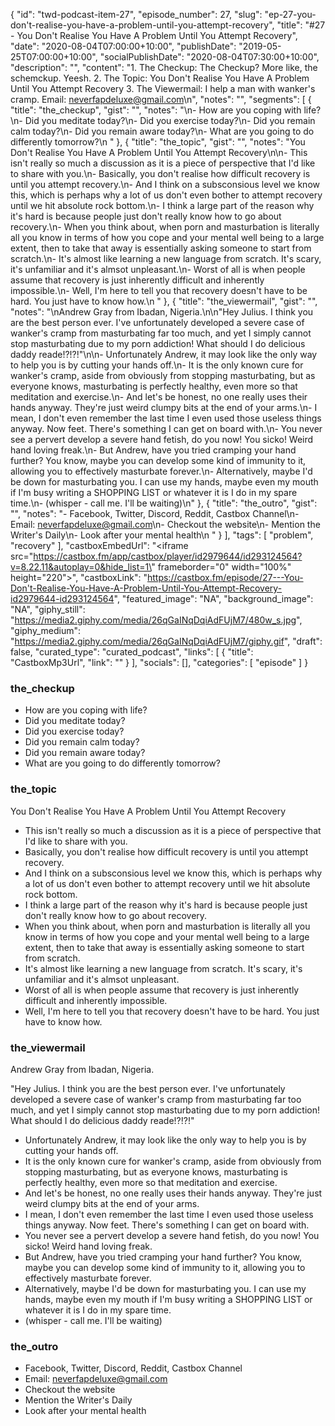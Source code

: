 {
	"id": "twd-podcast-item-27",
	"episode_number": 27,
	"slug": "ep-27-you-don't-realise-you-have-a-problem-until-you-attempt-recovery",
	"title": "#27 - You Don't Realise You Have A Problem Until You Attempt Recovery",
	"date": "2020-08-04T07:00:00+10:00",
	"publishDate": "2019-05-25T07:00:00+10:00",
	"socialPublishDate": "2020-08-04T07:30:00+10:00",
	"description": "",
	"content": "1. The Checkup: The Checkup? More like, the schemckup. Yeesh. 2. The Topic: You Don't Realise You Have A Problem Until You Attempt Recovery 3. The Viewermail: I help a man with wanker's cramp. Email: neverfapdeluxe@gmail.com\n",
	"notes": "",
	"segments": [
		{
			"title": "the_checkup",
			"gist": "",
			"notes": "\n- How are you coping with life?\n- Did you meditate today?\n- Did you exercise today?\n- Did you remain calm today?\n- Did you remain aware today?\n- What are you going to do differently tomorrow?\n      "
		},
		{
			"title": "the_topic",
			"gist": "",
			"notes": "You Don't Realise You Have A Problem Until You Attempt Recovery\n\n- This isn't really so much a discussion as it is a piece of perspective that I'd like to share with you.\n- Basically, you don't realise how difficult recovery is until you attempt recovery.\n- And I think on a subsconsious level we know this, which is perhaps why a lot of us don't even bother to attempt recovery until we hit absolute rock bottom.\n- I think a large part of the reason why it's hard is because people just don't really know how to go about recovery.\n- When you think about, when porn and masturbation is literally all you know in terms of how you cope and your mental well being to a large extent, then to take that away is essentially asking someone to start from scratch.\n- It's almost like learning a new language from scratch. It's scary, it's unfamiliar and it's almsot unpleasant.\n- Worst of all is when people assume that recovery is just inherently difficult and inherently impossible.\n- Well, I'm here to tell you that recovery doesn't have to be hard. You just have to know how.\n      "
		},
		{
			"title": "the_viewermail",
			"gist": "",
			"notes": "\nAndrew Gray from Ibadan, Nigeria.\n\n\"Hey Julius. I think you are the best person ever. I've unfortunately developed a severe case of wanker's cramp from masturbating far too much, and yet I simply cannot stop masturbating due to my porn addiction! What should I do delicious daddy reade!?!?!\"\n\n- Unfortunately Andrew, it may look like the only way to help you is by cutting your hands off.\n- It is the only known cure for wanker's cramp, aside from obviously from stopping masturbating, but as everyone knows, masturbating is perfectly healthy, even more so that meditation and exercise.\n- And let's be honest, no one really uses their hands anyway. They're just weird clumpy bits at the end of your arms.\n- I mean, I don't even remember the last time I even used those useless things anyway. Now feet. There's something I can get on board with.\n- You never see a pervert develop a severe hand fetish, do you now! You sicko! Weird hand loving freak.\n- But Andrew, have you tried cramping your hand further? You know, maybe you can develop some kind of immunity to it, allowing you to effectively masturbate forever.\n- Alternatively, maybe I'd be down for masturbating you. I can use my hands, maybe even my mouth if I'm busy writing a SHOPPING LIST or whatever it is I do in my spare time.\n- (whisper - call me. I'll be waiting)\n"
		},
		{
			"title": "the_outro",
			"gist": "",
			"notes": "- Facebook, Twitter, Discord, Reddit, Castbox Channel\n- Email: neverfapdeluxe@gmail.com\n- Checkout the website\n- Mention the Writer's Daily\n- Look after your mental health\n      "
		}
	],
	"tags": [
		"problem",
		"recovery"
	],
	"castboxEmbedUrl": "<iframe src=\"https://castbox.fm/app/castbox/player/id2979644/id293124564?v=8.22.11&autoplay=0&hide_list=1\" frameborder=\"0\" width=\"100%\" height=\"220\"></iframe>",
	"castboxLink": "https://castbox.fm/episode/27---You-Don't-Realise-You-Have-A-Problem-Until-You-Attempt-Recovery-id2979644-id293124564",
	"featured_image": "NA",
	"background_image": "NA",
	"giphy_still": "https://media2.giphy.com/media/26qGaINqDqiAdFUjM7/480w_s.jpg",
	"giphy_medium": "https://media2.giphy.com/media/26qGaINqDqiAdFUjM7/giphy.gif",
	"draft": false,
	"curated_type": "curated_podcast",
	"links": [
		{
			"title": "CastboxMp3Url",
			"link": ""
		}
	],
	"socials": [],
	"categories": [
		"episode"
	]
}

### the_checkup


- How are you coping with life?
- Did you meditate today?
- Did you exercise today?
- Did you remain calm today?
- Did you remain aware today?
- What are you going to do differently tomorrow?
      
### the_topic

You Don't Realise You Have A Problem Until You Attempt Recovery

- This isn't really so much a discussion as it is a piece of perspective that I'd like to share with you.
- Basically, you don't realise how difficult recovery is until you attempt recovery.
- And I think on a subsconsious level we know this, which is perhaps why a lot of us don't even bother to attempt recovery until we hit absolute rock bottom.
- I think a large part of the reason why it's hard is because people just don't really know how to go about recovery.
- When you think about, when porn and masturbation is literally all you know in terms of how you cope and your mental well being to a large extent, then to take that away is essentially asking someone to start from scratch.
- It's almost like learning a new language from scratch. It's scary, it's unfamiliar and it's almsot unpleasant.
- Worst of all is when people assume that recovery is just inherently difficult and inherently impossible.
- Well, I'm here to tell you that recovery doesn't have to be hard. You just have to know how.
      
### the_viewermail


Andrew Gray from Ibadan, Nigeria.

"Hey Julius. I think you are the best person ever. I've unfortunately developed a severe case of wanker's cramp from masturbating far too much, and yet I simply cannot stop masturbating due to my porn addiction! What should I do delicious daddy reade!?!?!"

- Unfortunately Andrew, it may look like the only way to help you is by cutting your hands off.
- It is the only known cure for wanker's cramp, aside from obviously from stopping masturbating, but as everyone knows, masturbating is perfectly healthy, even more so that meditation and exercise.
- And let's be honest, no one really uses their hands anyway. They're just weird clumpy bits at the end of your arms.
- I mean, I don't even remember the last time I even used those useless things anyway. Now feet. There's something I can get on board with.
- You never see a pervert develop a severe hand fetish, do you now! You sicko! Weird hand loving freak.
- But Andrew, have you tried cramping your hand further? You know, maybe you can develop some kind of immunity to it, allowing you to effectively masturbate forever.
- Alternatively, maybe I'd be down for masturbating you. I can use my hands, maybe even my mouth if I'm busy writing a SHOPPING LIST or whatever it is I do in my spare time.
- (whisper - call me. I'll be waiting)

### the_outro

- Facebook, Twitter, Discord, Reddit, Castbox Channel
- Email: neverfapdeluxe@gmail.com
- Checkout the website
- Mention the Writer's Daily
- Look after your mental health
      
